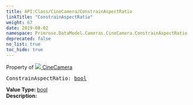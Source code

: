 ```yaml
---
title: API:Class/CineCamera/ConstrainAspectRatio
linkTitle: "ConstrainAspectRatio"
weight: 67
date: 2019-08-02
namespace: Primrose.DataModel.Cameras.CineCamera.ConstrainAspectRatio
deprecated: false
no_list: true
toc_hide: true
---
```

Property of <a href="/docs/api-reference/Class/CineCamera"><img src="/icons/silk/camera.png"/>&nbsp;CineCamera</a>
<pre class="method-declaration">
ConstrainAspectRatio: <a class="type" href="/docs/api-reference/System/Primitives#boolean">bool</a></pre>
<b>Value Type: </b>
<a class="type" href="/docs/api-reference/System/Primitives#boolean">bool</a>
<br/>
<b>Description: </b>